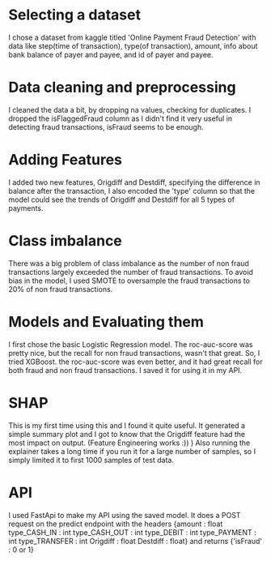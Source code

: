 # Selecting a dataset
I chose a dataset from kaggle titled 'Online Payment Fraud Detection' with data like step(time of transaction), type(of transaction), amount, info about bank balance of payer and payee, and id of payer and payee.

# Data cleaning and preprocessing
I cleaned the data a bit, by dropping na values, checking for duplicates. I dropped the isFlaggedFraud column as I didn't find it very useful in detecting fraud transactions, isFraud seems to be enough.

# Adding Features
I added two new features, Origdiff and Destdiff, specifying the difference in balance after the transaction, I also encoded the 'type' column so that the model could see the trends of Origdiff and Destdiff for all 5 types of payments.

# Class imbalance
There was a big problem of class imbalance as the number of non fraud transactions largely exceeded the number of fraud transactions. To avoid bias in the model, I used SMOTE to oversample the fraud transactions to 20% of non fraud transactions.

# Models and Evaluating them
I first chose the basic Logistic Regression model. The roc-auc-score was pretty nice, but the recall for non fraud transactions, wasn't that great.
So, I tried XGBoost. the roc-auc-score was even better, and it had great recall for both fraud and non fraud transactions. I saved it for using it in my API.

# SHAP
This is my first time using this and I found it quite useful. It generated a simple summary plot and I got to know that the Origdiff feature had the most impact on output. (Feature Engineering works :)) ) Also running the explainer takes a long time if you run it for a large number of samples, so I simply limited it to first 1000 samples of test data.

# API
I used FastApi to make my API using the saved model. It does a POST request on the predict endpoint with the headers 
    {amount : float
    type_CASH_IN : int
    type_CASH_OUT : int
    type_DEBIT : int
    type_PAYMENT : int
    type_TRANSFER : int
    Origdiff : float
    Destdiff : float}
and returns {'isFraud' : 0 or 1}



